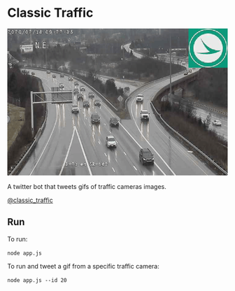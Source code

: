 # Classic Traffic

![Traffic Cam](example.gif)

A twitter bot that tweets gifs of traffic cameras images.

[@classic_traffic](https://twitter.com/classic_traffic)

## Run

To run:

`node app.js`

To run and tweet a gif from a specific traffic camera:

`node app.js --id 20`
